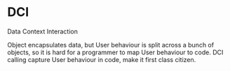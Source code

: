 # DCI
Data Context Interaction

Object encapsulates data, but User behaviour is split across a bunch of objects, so it is hard for a programmer to map User behaviour to code. DCI calling capture User behaviour in code, make it first class citizen.

